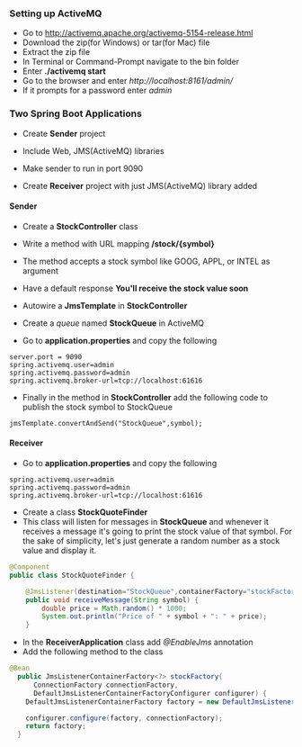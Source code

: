 ### Setting up ActiveMQ

* Go to http://activemq.apache.org/activemq-5154-release.html
* Download the zip(for Windows) or tar(for Mac) file
* Extract the zip file
* In Terminal or Command-Prompt navigate to the bin folder 
* Enter **./activemq start**
* Go to the browser and enter *http://localhost:8161/admin/*
* If it prompts for a password enter *admin*

### Two Spring Boot Applications
* Create **Sender** project
* Include Web, JMS(ActiveMQ) libraries 
* Make sender to run in port 9090

* Create **Receiver** project with just JMS(ActiveMQ) library added

#### Sender
* Create a **StockController** class
* Write a method with URL mapping **/stock/{symbol}**
* The method accepts a stock symbol like GOOG, APPL, or INTEL as argument
* Have a default response **You'll receive the stock value soon**
* Autowire a **JmsTemplate** in **StockController**

* Create a *queue* named **StockQueue** in ActiveMQ

* Go to **application.properties** and copy the following

```
server.port = 9090
spring.activemq.user=admin
spring.activemq.password=admin
spring.activemq.broker-url=tcp://localhost:61616

```

* Finally in the method in **StockController** add the following code to publish the stock symbol to StockQueue

```
jmsTemplate.convertAndSend("StockQueue",symbol);
```


#### Receiver

* Go to **application.properties** and copy the following

```
spring.activemq.user=admin
spring.activemq.password=admin
spring.activemq.broker-url=tcp://localhost:61616
```

* Create a class **StockQuoteFinder**
* This class will listen for messages in **StockQueue** and whenever it receives a message it's going to print the stock value of that symbol. For the sake of simplicity, let's just generate a random number as a stock value and display it.

```java
@Component
public class StockQuoteFinder {

	@JmsListener(destination="StockQueue",containerFactory="stockFactory")
	public void receiveMessage(String symbol) {
		double price = Math.random() * 1000;
		System.out.println("Price of " + symbol + ": " + price);
	}
```

* In the **ReceiverApplication** class add *@EnableJms* annotation
* Add the following method to the class

```java
@Bean
  public JmsListenerContainerFactory<?> stockFactory(
      ConnectionFactory connectionFactory,
      DefaultJmsListenerContainerFactoryConfigurer configurer) {
    DefaultJmsListenerContainerFactory factory = new DefaultJmsListenerContainerFactory();

    configurer.configure(factory, connectionFactory);
    return factory;
  }
```



